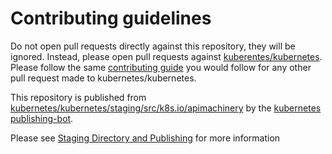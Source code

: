 # Contributing guidelines

Do not open pull requests directly against this repository, they will be ignored. Instead, please open pull requests against [kuberentes/kubernetes](https://git.k8s.io/kubernetes/).  Please follow the same [contributing guide](https://git.k8s.io/kubernetes/CONTRIBUTING.md) you would follow for any other pull request made to kubernetes/kubernetes.

This repository is published from [kubernetes/kubernetes/staging/src/k8s.io/apimachinery](https://git.k8s.io/kubernetes/staging/src/k8s.io/apimachinery) by the [kubernetes publishing-bot](https://git.k8s.io/publishing-bot). 

Please see [Staging Directory and Publishing](https://git.k8s.io/community/contributors/devel/staging.md) for more information
